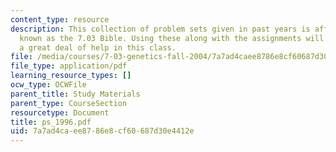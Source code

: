 ```yaml
---
content_type: resource
description: This collection of problem sets given in past years is affectionately
  known as the 7.03 Bible. Using these along with the assignments will give the student
  a great deal of help in this class.
file: /media/courses/7-03-genetics-fall-2004/7a7ad4caee8786e8cf60687d30e4412e_ps_1996.pdf
file_type: application/pdf
learning_resource_types: []
ocw_type: OCWFile
parent_title: Study Materials
parent_type: CourseSection
resourcetype: Document
title: ps_1996.pdf
uid: 7a7ad4ca-ee87-86e8-cf60-687d30e4412e
---
```

